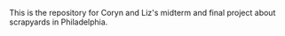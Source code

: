 This is the repository for Coryn and Liz's midterm and final project about scrapyards in Philadelphia.
